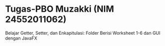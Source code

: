 # Tugas-PBO Muzakki (NIM 24552011062)
Belajar Getter, Setter, dan Enkapitulasi: Folder Berisi Worksheet 1-6 dan GUI dengan JavaFX
